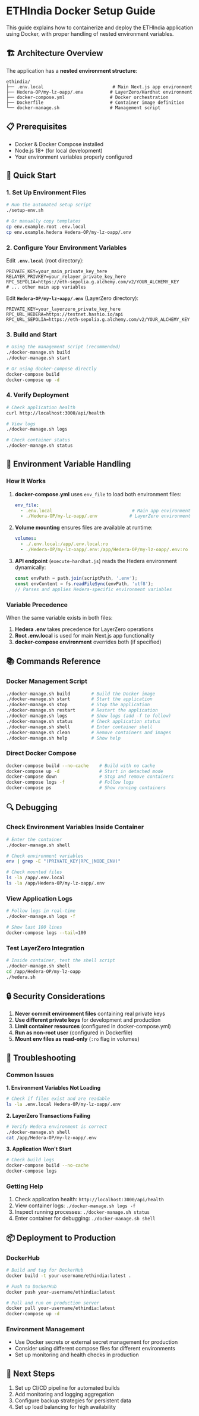 # ETHIndia Docker Setup Guide

This guide explains how to containerize and deploy the ETHIndia application using Docker, with proper handling of nested environment variables.

## 🏗️ Architecture Overview

The application has a **nested environment structure**:

```
ethindia/
├── .env.local                          # Main Next.js app environment
├── Hedera-OP/my-lz-oapp/.env          # LayerZero/Hardhat environment
├── docker-compose.yml                 # Docker orchestration
├── Dockerfile                         # Container image definition
└── docker-manage.sh                   # Management script
```

## 📋 Prerequisites

- Docker & Docker Compose installed
- Node.js 18+ (for local development)
- Your environment variables properly configured

## 🚀 Quick Start

### 1. Set Up Environment Files

```bash
# Run the automated setup script
./setup-env.sh

# Or manually copy templates
cp env.example.root .env.local
cp env.example.hedera Hedera-OP/my-lz-oapp/.env
```

### 2. Configure Your Environment Variables

Edit **`.env.local`** (root directory):
```env
PRIVATE_KEY=your_main_private_key_here
RELAYER_PRIVKEY=your_relayer_private_key_here
RPC_SEPOLIA=https://eth-sepolia.g.alchemy.com/v2/YOUR_ALCHEMY_KEY
# ... other main app variables
```

Edit **`Hedera-OP/my-lz-oapp/.env`** (LayerZero directory):
```env
PRIVATE_KEY=your_layerzero_private_key_here
RPC_URL_HEDERA=https://testnet.hashio.io/api
RPC_URL_SEPOLIA=https://eth-sepolia.g.alchemy.com/v2/YOUR_ALCHEMY_KEY
```

### 3. Build and Start

```bash
# Using the management script (recommended)
./docker-manage.sh build
./docker-manage.sh start

# Or using docker-compose directly
docker-compose build
docker-compose up -d
```

### 4. Verify Deployment

```bash
# Check application health
curl http://localhost:3000/api/health

# View logs
./docker-manage.sh logs

# Check container status
./docker-manage.sh status
```

## 🔧 Environment Variable Handling

### How It Works

1. **docker-compose.yml** uses `env_file` to load both environment files:
   ```yaml
   env_file:
     - .env.local                              # Main app environment
     - ./Hedera-OP/my-lz-oapp/.env            # LayerZero environment
   ```

2. **Volume mounting** ensures files are available at runtime:
   ```yaml
   volumes:
     - ./.env.local:/app/.env.local:ro
     - ./Hedera-OP/my-lz-oapp/.env:/app/Hedera-OP/my-lz-oapp/.env:ro
   ```

3. **API endpoint** (`execute-hardhat.js`) reads the Hedera environment dynamically:
   ```javascript
   const envPath = path.join(scriptPath, '.env');
   const envContent = fs.readFileSync(envPath, 'utf8');
   // Parses and applies Hedera-specific environment variables
   ```

### Variable Precedence

When the same variable exists in both files:
1. **Hedera .env** takes precedence for LayerZero operations
2. **Root .env.local** is used for main Next.js app functionality
3. **docker-compose environment** overrides both (if specified)

## 📚 Commands Reference

### Docker Management Script

```bash
./docker-manage.sh build        # Build the Docker image
./docker-manage.sh start        # Start the application
./docker-manage.sh stop         # Stop the application
./docker-manage.sh restart      # Restart the application
./docker-manage.sh logs         # Show logs (add -f to follow)
./docker-manage.sh status       # Check application status
./docker-manage.sh shell        # Enter container shell
./docker-manage.sh clean        # Remove containers and images
./docker-manage.sh help         # Show help
```

### Direct Docker Compose

```bash
docker-compose build --no-cache    # Build with no cache
docker-compose up -d               # Start in detached mode
docker-compose down                # Stop and remove containers
docker-compose logs -f             # Follow logs
docker-compose ps                  # Show running containers
```

## 🔍 Debugging

### Check Environment Variables Inside Container

```bash
# Enter the container
./docker-manage.sh shell

# Check environment variables
env | grep -E "(PRIVATE_KEY|RPC_|NODE_ENV)"

# Check mounted files
ls -la /app/.env.local
ls -la /app/Hedera-OP/my-lz-oapp/.env
```

### View Application Logs

```bash
# Follow logs in real-time
./docker-manage.sh logs -f

# Show last 100 lines
docker-compose logs --tail=100
```

### Test LayerZero Integration

```bash
# Inside container, test the shell script
./docker-manage.sh shell
cd /app/Hedera-OP/my-lz-oapp
./hedera.sh
```

## 🔒 Security Considerations

1. **Never commit environment files** containing real private keys
2. **Use different private keys** for development and production
3. **Limit container resources** (configured in docker-compose.yml)
4. **Run as non-root user** (configured in Dockerfile)
5. **Mount env files as read-only** (`:ro` flag in volumes)

## 🐛 Troubleshooting

### Common Issues

**1. Environment Variables Not Loading**
```bash
# Check if files exist and are readable
ls -la .env.local Hedera-OP/my-lz-oapp/.env
```

**2. LayerZero Transactions Failing**
```bash
# Verify Hedera environment is correct
./docker-manage.sh shell
cat /app/Hedera-OP/my-lz-oapp/.env
```

**3. Application Won't Start**
```bash
# Check build logs
docker-compose build --no-cache
docker-compose logs
```

### Getting Help

1. Check application health: `http://localhost:3000/api/health`
2. View container logs: `./docker-manage.sh logs -f`
3. Inspect running processes: `./docker-manage.sh status`
4. Enter container for debugging: `./docker-manage.sh shell`

## 📦 Deployment to Production

### DockerHub

```bash
# Build and tag for DockerHub
docker build -t your-username/ethindia:latest .

# Push to DockerHub
docker push your-username/ethindia:latest

# Pull and run on production server
docker pull your-username/ethindia:latest
docker-compose up -d
```

### Environment Management

- Use Docker secrets or external secret management for production
- Consider using different compose files for different environments
- Set up monitoring and health checks in production

## 🎯 Next Steps

1. Set up CI/CD pipeline for automated builds
2. Add monitoring and logging aggregation
3. Configure backup strategies for persistent data
4. Set up load balancing for high availability
